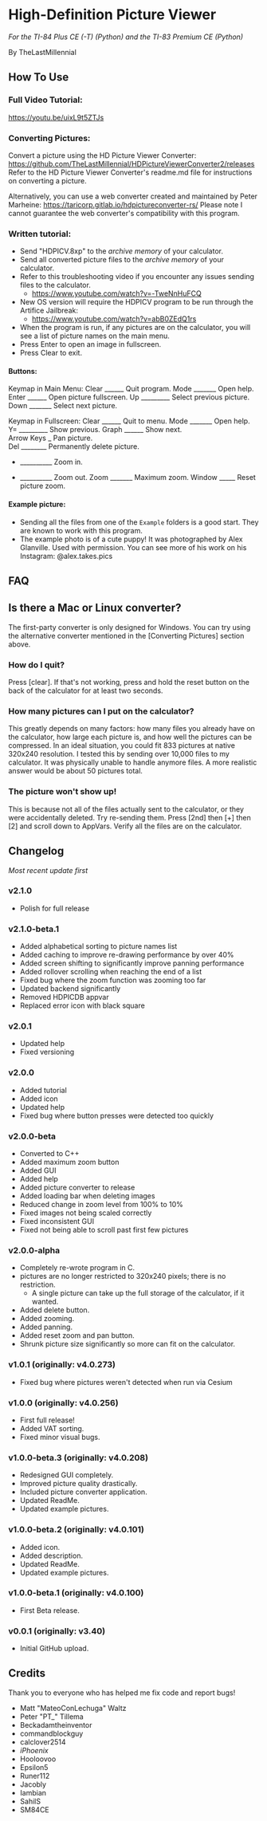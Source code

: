 # High-Definition Picture Viewer
*For the TI-84 Plus CE (-T) (Python) and the TI-83 Premium CE (Python)*

By TheLastMillennial

## How To Use

### Full Video Tutorial:
https://youtu.be/uixL9t5ZTJs

### Converting Pictures:
Convert a picture using the HD Picture Viewer Converter: https://github.com/TheLastMillennial/HDPictureViewerConverter2/releases
Refer to the HD Picture Viewer Converter's readme.md file for instructions on converting a picture. 

Alternatively, you can use a web converter created and maintained by Peter Marheine: https://taricorp.gitlab.io/hdpictureconverter-rs/
Please note I cannot guarantee the web converter's compatibility with this program.

### Written tutorial:
- Send "HDPICV.8xp" to the *archive memory* of your calculator.
- Send all converted picture files to the *archive memory* of your calculator.
- Refer to this troubleshooting video if you encounter any issues sending files to the calculator.
  - https://www.youtube.com/watch?v=-TweNnHuFCQ
- New OS version will require the HDPICV program to be run through the Artifice Jailbreak:
  - https://www.youtube.com/watch?v=abB0ZEdQ1rs
- When the program is run, if any pictures are on the calculator, you will see a list of picture names on the main menu.
- Press Enter to open an image in fullscreen.
- Press Clear to exit.

#### Buttons:
Keymap in Main Menu:
Clear ______ Quit program.
Mode _______ Open help.
Enter ______ Open picture fullscreen.
Up _________ Select previous picture.
Down _______ Select next picture.

Keymap in Fullscreen:
Clear ______ Quit to menu.
Mode _______ Open help.
Y= _________ Show previous.
Graph ______ Show next.    
Arrow Keys _ Pan picture.    
Del ________ Permanently delete picture.
+ __________ Zoom in. 
- __________ Zoom out.
Zoom _______ Maximum zoom.
Window _____ Reset picture zoom.

#### Example picture:
- Sending all the files from one of the `Example` folders is a good start. They are known to work with this program.
- The example photo is of a cute puppy! It was photographed by Alex Glanville. Used with permission. You can see more of his work on his Instagram: @alex.takes.pics

## FAQ

## Is there a Mac or Linux converter?
The first-party converter is only designed for Windows. You can try using the alternative converter mentioned in the [Converting Pictures] section above.

### How do I quit?
Press [clear]. If that's not working, press and hold the reset button on the back of the calculator for at least two seconds.

### How many pictures can I put on the calculator?
This greatly depends on many factors: how many files you already have on the calculator, how large each picture is, and how well the pictures can be compressed. In an ideal situation, you could fit 833 pictures at native 320x240 resolution. I tested this by sending over 10,000 files to my calculator. It was physically unable to handle anymore files. A more realistic answer would be about 50 pictures total.

### The picture won't show up!
This is because not all of the files actually sent to the calculator, or they were accidentally deleted. Try re-sending them. Press [2nd] then [+] then [2] and scroll down to AppVars. Verify all the files are on the calculator.

## Changelog
*Most recent update first*

### v2.1.0
- Polish for full release

### v2.1.0-beta.1
- Added alphabetical sorting to picture names list
- Added caching to improve re-drawing performance by over 40%
- Added screen shifting to significantly improve panning performance
- Added rollover scrolling when reaching the end of a list
- Fixed bug where the zoom function was zooming too far
- Updated backend significantly
- Removed HDPICDB appvar
- Replaced error icon with black square

### v2.0.1
- Updated help
- Fixed versioning

### v2.0.0
- Added tutorial
- Added icon
- Updated help
- Fixed bug where button presses were detected too quickly

### v2.0.0-beta
- Converted to C++
- Added maximum zoom button
- Added GUI
- Added help
- Added picture converter to release
- Added loading bar when deleting images
- Reduced change in zoom level from 100% to 10%
- Fixed images not being scaled correctly
- Fixed inconsistent GUI
- Fixed not being able to scroll past first few pictures

### v2.0.0-alpha
- Completely re-wrote program in C.
- pictures are no longer restricted to 320x240 pixels; there is no restriction.
  - A single picture can take up the full storage of the calculator, if it wanted.
- Added delete button.
- Added zooming.
- Added panning.
- Added reset zoom and pan button.
- Shrunk picture size significantly so more can fit on the calculator.

### v1.0.1 (originally: v4.0.273)
- Fixed bug where pictures weren't detected when run via Cesium

### v1.0.0 (originally: v4.0.256)
- First full release!
- Added VAT sorting.
- Fixed minor visual bugs.

### v1.0.0-beta.3 (originally: v4.0.208)
- Redesigned GUI completely.
- Improved picture quality drastically.
- Included picture converter application.
- Updated ReadMe.
- Updated example pictures.

### v1.0.0-beta.2 (originally: v4.0.101)
- Added icon.
- Added description.
- Updated ReadMe.
- Updated example pictures.

### v1.0.0-beta.1 (originally: v4.0.100)
- First Beta release.

### v0.0.1 (originally: v3.40)
- Initial GitHub upload.

## Credits
Thank you to everyone who has helped me fix code and report bugs! 

- Matt "MateoConLechuga" Waltz
- Peter "PT_" Tillema
- Beckadamtheinventor
- commandblockguy
- calclover2514
- _iPhoenix_
- Hooloovoo
- Epsilon5
- Runer112
- Jacobly
- Iambian
- SahilS
- SM84CE

